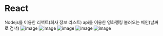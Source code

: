 # React
Nodejs를 이용한 리액트(회사 정보 리스트)
api를 이용한 영화랭킹 불러오는 메인(날짜로 검색)
![image](https://github.com/yujin4sth00/React2/assets/115778958/58b713e1-dc1e-4150-bb47-2792523dbe17)
![image](https://github.com/yujin4sth00/React2/assets/115778958/1f6db592-9dc3-4277-b5f6-d60fb3e6ed93)
![image](https://github.com/yujin4sth00/React2/assets/115778958/6ee07090-f922-4724-a3b3-625b443e806d)
![image](https://github.com/yujin4sth00/React2/assets/115778958/bf525326-30fa-4c5f-8298-96afea5614a3)
![image](https://github.com/yujin4sth00/React2/assets/115778958/e3520d3d-cb83-4e9a-ac0f-a36944948ced)

